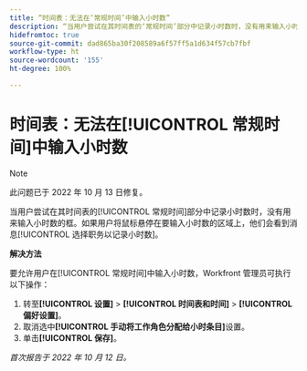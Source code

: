 ```yaml
---
title: “时间表：无法在‘常规时间’中输入小时数”
description: “当用户尝试在其时间表的‘常规时间’部分中记录小时数时，没有用来输入小时数的框。如果用户将鼠标悬停在要输入小时数的区域上，他们会看到消息‘选择职务以记录小时数’。”
hidefromtoc: true
source-git-commit: dad865ba30f208589a6f57ff5a1d634f57cb7fbf
workflow-type: ht
source-wordcount: '155'
ht-degree: 100%

---
```



# 时间表：无法在[!UICONTROL 常规时间]中输入小时数

>[!NOTE]
>
>此问题已于 2022 年 10 月 13 日修复。

当用户尝试在其时间表的[!UICONTROL 常规时间]部分中记录小时数时，没有用来输入小时数的框。如果用户将鼠标悬停在要输入小时数的区域上，他们会看到消息[!UICONTROL 选择职务以记录小时数]。

**解决方法**

要允许用户在[!UICONTROL 常规时间]中输入小时数，Workfront 管理员可执行以下操作：

1. 转至&#x200B;**[!UICONTROL 设置]** > **[!UICONTROL 时间表和时间]** > **[!UICONTROL 偏好设置]**。
1. 取消选中&#x200B;**[!UICONTROL 手动将工作角色分配给小时条目]**&#x200B;设置。
1. 单击&#x200B;**[!UICONTROL 保存]**。

_首次报告于 2022 年 10 月 12 日。_

